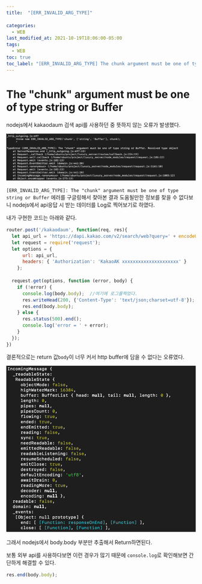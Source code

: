 ```yaml
---
title:  "[ERR_INVALID_ARG_TYPE]"

categories:
  - WEB
last_modified_at: 2021-10-19T18:06:00-05:00
tags:
  - WEB
toc: true
toc_label: "[ERR_INVALID_ARG_TYPE] The chunk argument must be one of type string or Buffer"
---
```


# The "chunk" argument must be one of type string or Buffer
nodejs에서 kakaodaum 검색 api를 사용하던 중 뜻하지 않는 오류가 발생했다.

![Image Alt 텍스트](/assets/img/web/nodejs_error.png)  

`[ERR_INVALID_ARG_TYPE]: The "chunk" argument must be one of type string or Buffer` 에러를 구글링해서 찾아본 결과 도움될만한 정보를 찾을 수 없다보니 nodejs에서 api응답 시 받는 데이터를 Log로 찍어보기로 하였다.

내가 구현한 코드는 아래와 같다.

```javascript
router.post('/kakaodaum', function(req, res){
  let api_url = 'https://dapi.kakao.com/v2/search/web?query=' + encodeURI(search); // json 결과
  let request = require('request');
  let options = {
      url: api_url,
      headers: { 'Authorization': 'KakaoAK xxxxxxxxxxxxxxxxxxxxx' }
    };

  request.get(options, function (error, body) {
    if (!error) {
      console.log(body.body);  //여기에 로그를찍었다.
      res.writeHead(200, {'Content-Type': 'text/json;charset=utf-8'});
      res.end(body.body);
    } else {
      res.status(500).end();
      console.log('error = ' + error);
    }
  });
})
```

결론적으로는 return 값`body`이 너무 커서 http buffer에 담을 수 없다는 오류였다.

![Image Alt 텍스트](/assets/img/web/nodejs_error_2.png)  

그래서 nodejs에서 body.body 부분만 추출해서 Return하면된다.

보통 외부 api를 사용하다보면 이런 경우가 많기 때문에 `console.log`로 확인해보면 간단하게 해결할 수 있다.


```javascript
res.end(body.body);
```

